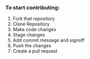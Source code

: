 ### To start contributing:
1. Fork that repository
2. Clone Repository
3. Make code changes
4. Stage changes
5. Add commit message and signoff
6. Push the changes
7. Create a pull request
